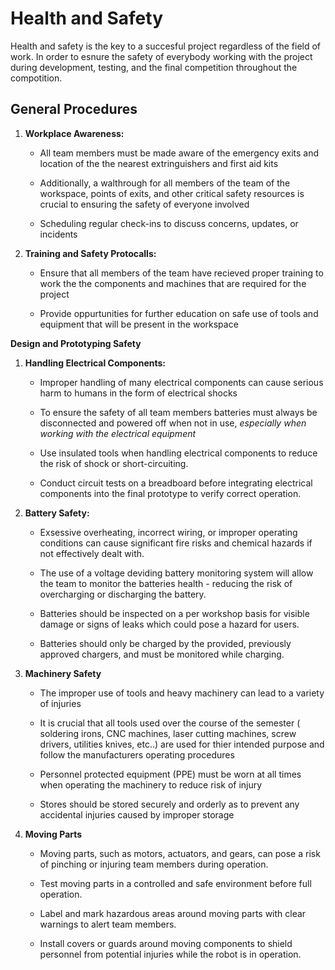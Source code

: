 # Health and Safety


Health and safety is the key to a succesful project regardless of the field of work. In order to esnure the safety of everybody working with the project during development, testing, and the final competition throughout the compotition. 

## General Procedures

1. **Workplace Awareness:**

    - All team members must be made aware of the emergency exits and location of the the nearest extringuishers and first aid kits

    - Additionally, a walthrough for all members of the team of the workspace, points of exits, and other critical safety resources is crucial to ensuring the safety of everyone involved

    - Scheduling regular check-ins to discuss concerns, updates, or incidents

    
2. **Training and Safety Protocalls:**
    - Ensure that all members of the team have recieved proper training to work the the components and machines that are required for the project

    - Provide oppurtunities for further education on safe use of tools and equipment that will be present in the workspace

**Design and Prototyping Safety**
1. **Handling Electrical Components:**
    - Improper handling of many electrical components can cause serious harm to humans in the form of electrical shocks

    - To ensure the safety of all team members batteries must always be disconnected and powered off when not in use, *especially when working with the electrical equipment*
    
    - Use insulated tools when handling electrical components to reduce the risk of shock or short-circuiting.
    
    - Conduct circuit tests on a breadboard before integrating electrical components into the final prototype to verify correct operation.

2. **Battery Safety:**
    - Exsessive overheating, incorrect wiring, or improper operating conditions can cause significant fire risks and chemical hazards if not effectively dealt with.

    - The use of a voltage deviding battery monitoring system will allow the team to monitor the batteries health - reducing the risk of overcharging or discharging the battery.

    - Batteries should be inspected on a per workshop basis for visible damage or signs of leaks which could pose a hazard for users.

    - Batteries should only be charged by the provided, previously approved chargers, and must be monitored while charging.

3. **Machinery Safety**
    
    - The improper use of tools and heavy machinery can lead to a variety of injuries

    - It is crucial that all tools used over the course of the semester ( soldering irons, CNC machines, laser cutting machines, screw drivers, utilities knives, etc..) are used for thier intended purpose and follow the manufacturers operating procedures

    - Personnel protected equipment (PPE) must be worn at all times when operating the machinery to reduce risk of injury

    - Stores should be stored securely and orderly as to prevent any accidental injuries caused by improper storage

4. **Moving Parts**
    
    - Moving parts, such as motors, actuators, and gears, can pose a risk of pinching or injuring team members during operation.

   - Test moving parts in a controlled and safe environment before full operation.

   - Label and mark hazardous areas around moving parts with clear warnings to alert team members.

   - Install covers or guards around moving components to shield personnel from potential injuries while the robot is in operation.









